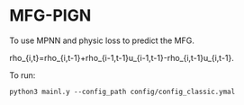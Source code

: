 # MFG-PIGN

To use MPNN and physic loss to predict the MFG.

rho_{i,t}=rho_{i,t-1}+rho_{i-1,t-1}u_{i-1,t-1}-rho_{i,t-1}u_{i,t-1}.


To run:

```
python3 mainl.y --config_path config/config_classic.ymal
```
